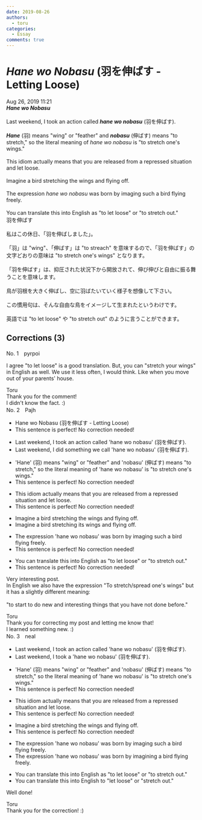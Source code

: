 ```yaml
---
date: 2019-08-26
authors:
  - toru
categories:
  - Essay
comments: true
---
```


# <strong><em>Hane wo Nobasu</strong></em> (羽を伸ばす - Letting Loose)
<div class="date">Aug 26, 2019 11:21</div>
<div id="post"><div id="body_show_ori">
<strong><em>Hane wo Nobasu</strong></em><br/><br/>Last weekend, I took an action called <strong><em>hane wo nobasu</em></strong> (羽を伸ばす).<br/><br/><strong><em>Hane</em></strong> (羽) means "wing" or "feather" and <strong><em>nobasu</em></strong> (伸ばす) means "to stretch," so the literal meaning of <em>hane wo nobasu</em> is "to stretch one's wings." <br/><br/>This idiom actually means that you are released from a repressed situation and let loose.<br/><br/>Imagine a bird stretching the wings and flying off.<br/><br/>The expression <em>hane wo nobasu</em> was born by imaging such a bird flying freely.<br/><br/>You can translate this into English as "to let loose" or "to stretch out."
</div></div>

<!-- more -->

<div id="post_ja"><div id="body_show_mo">
羽を伸ばす<br/><br/>私はこの休日、「羽を伸ばしました」。<br/><br/>「羽」は "wing"、「伸ばす」は "to streach" を意味するので、「羽を伸ばす」の文字どおりの意味は "to stretch one's wings" となります。<br/><br/>「羽を伸ばす」は、抑圧された状況下から開放されて、伸び伸びと自由に振る舞うことを意味します。<br/><br/>鳥が羽根を大きく伸ばし、空に羽ばたいていく様子を想像して下さい。<br/><br/>この慣用句は、そんな自由な鳥をイメージして生まれたというわけです。<br/><br/>英語では "to let loose" や "to stretch out" のように言うことができます。
</div></div>

## Corrections (3)
<div id="block"><div class="first_name"> No. 1　<span class="just_name">pyrpoi</span></div><div id="block2">
<p class="comment_small">
 I agree "to let loose" is a good translation.  But, you can "stretch your wings" in English as well.  We use it less often, I would think.  Like when you move out of your parents' house.
</p>

</div><div class="name"><span class="just_name">Toru</span><br>
Thank you for the comment!<br/>I didn't know the fact. :)
</div>
</div>
<div id="block"><div class="first_name"> No. 2　<span class="just_name">Pajh</span></div><div id="block2">
<ul class="correction_field">
<li class="incorrect">Hane wo Nobasu (羽を伸ばす - Letting Loose)</li>
<li class="corrected perfect">This sentence is perfect! No correction needed!</li>
</ul>
<ul class="correction_field">
<li class="incorrect">Last weekend, I took an action called 'hane wo nobasu' (羽を伸ばす).</li>
<li class="corrected correct">
Last weekend, I <span class="f_blue">did something we call</span> 'hane wo nobasu' (羽を伸ばす).
</li>
</ul>
<ul class="correction_field">
<li class="incorrect">'Hane' (羽) means "wing" or "feather" and 'nobasu' (伸ばす) means "to stretch," so the literal meaning of 'hane wo nobasu' is "to stretch one's wings." </li>
<li class="corrected perfect">This sentence is perfect! No correction needed!</li>
</ul>
<ul class="correction_field">
<li class="incorrect">This idiom actually means that you are released from a repressed situation and let loose.</li>
<li class="corrected perfect">This sentence is perfect! No correction needed!</li>
</ul>
<ul class="correction_field">
<li class="incorrect">Imagine a bird stretching the wings and flying off.</li>
<li class="corrected correct">
Imagine a bird stretching <span class="f_blue">its</span> wings and flying off.
</li>
</ul>
<ul class="correction_field">
<li class="incorrect">The expression 'hane wo nobasu' was born by imaging such a bird flying freely.</li>
<li class="corrected perfect">This sentence is perfect! No correction needed!</li>
</ul>
<ul class="correction_field">
<li class="incorrect">You can translate this into English as "to let loose" or "to stretch out."</li>
<li class="corrected perfect">This sentence is perfect! No correction needed!</li>
</ul>
<p class="comment_small">
 Very interesting post.
 <br/>
 In English we also have the expression "To stretch/spread one's wings" but it has a slightly different meaning:
 <br/>
 <br/>
 "to start to do new and interesting things that you have not done before."
 <br/>
</p>

</div><div class="name"><span class="just_name">Toru</span><br>
Thank you for correcting my post and letting me know that!<br/>I learned something new. :)
</div>
</div>
<div id="block"><div class="first_name"> No. 3　<span class="just_name">neal</span></div><div id="block2">
<ul class="correction_field">
<li class="incorrect">Last weekend, I took an action called 'hane wo nobasu' (羽を伸ばす).</li>
<li class="corrected correct">
Last weekend, I took <span class="f_red">a </span>'hane wo nobasu' (羽を伸ばす).
</li>
</ul>
<ul class="correction_field">
<li class="incorrect">'Hane' (羽) means "wing" or "feather" and 'nobasu' (伸ばす) means "to stretch," so the literal meaning of 'hane wo nobasu' is "to stretch one's wings." </li>
<li class="corrected perfect">This sentence is perfect! No correction needed!</li>
</ul>
<ul class="correction_field">
<li class="incorrect">This idiom actually means that you are released from a repressed situation and let loose.</li>
<li class="corrected perfect">This sentence is perfect! No correction needed!</li>
</ul>
<ul class="correction_field">
<li class="incorrect">Imagine a bird stretching the wings and flying off.</li>
<li class="corrected perfect">This sentence is perfect! No correction needed!</li>
</ul>
<ul class="correction_field">
<li class="incorrect">The expression 'hane wo nobasu' was born by imaging such a bird flying freely.</li>
<li class="corrected correct">
The expression 'hane wo nobasu' was born by i<span class="f_red">magining a bird</span> flying freely.
</li>
</ul>
<ul class="correction_field">
<li class="incorrect">You can translate this into English as "to let loose" or "to stretch out."</li>
<li class="corrected correct">
You can translate this into English <span class="f_red">to </span>"let loose" or "stretch out."
</li>
</ul>
<p class="comment_small">
 Well done!
</p>

</div><div class="name"><span class="just_name">Toru</span><br>
Thank you for the correction! :)
</div>
</div>
